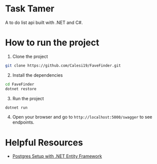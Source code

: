﻿# Task Tamer

A to do list api built with .NET and C#.

# How to run the project

1. Clone the project
```bash
git clone https://github.com/Calesi19/FaveFinder.git
```

2. Install the dependencies
```bash
cd FaveFinder
dotnet restore
```

3. Run the project
```bash
dotnet run
```

4. Open your browser and go to `http://localhost:5000/swagger` to see endpoints.



# Helpful Resources

* [Postgres Setup with .NET Entity Framework](https://www.youtube.com/watch?v=z7G6HV7WWz0)
